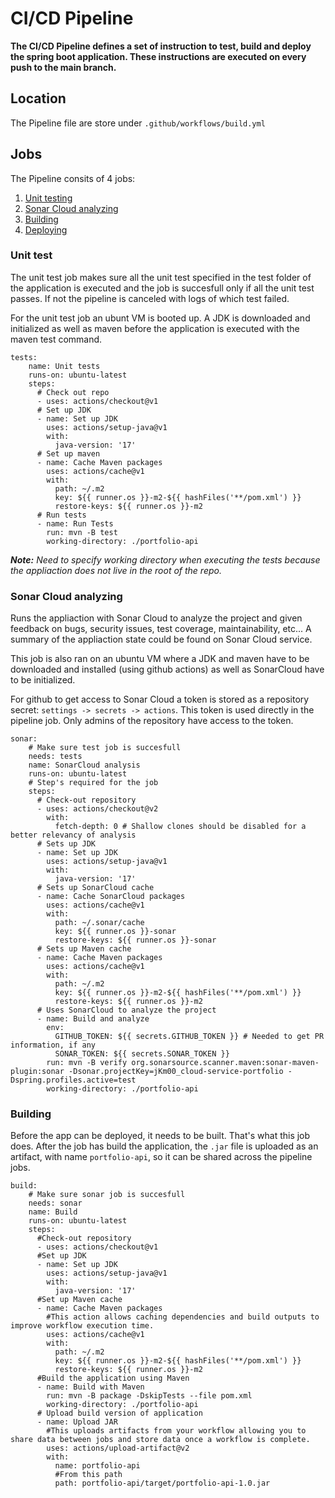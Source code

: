 # CI/CD Pipeline

**The CI/CD Pipeline defines a set of instruction to test, build and deploy the spring boot application. These instructions are executed on every push to the main branch.**

## Location

The Pipeline file are store under `.github/workflows/build.yml`

## Jobs

The Pipeline consits of 4 jobs:

1.  [Unit testing](#unit-test)
2.  [Sonar Cloud analyzing](#sonar-cloud-analyzing)
3.  [Building](#building)
4.  [Deploying](#deploying)

<h3 id="unit-test">Unit test</h3>

The unit test job makes sure all the unit test specified in the test folder of the application is executed and the job is succesfull only if all the unit test passes. If not the pipeline is canceled with logs of which test failed.

For the unit test job an ubunt VM is booted up. A JDK is downloaded and initialized as well as maven before the application is executed with the maven test command.

```
tests:
    name: Unit tests
    runs-on: ubuntu-latest
    steps:
      # Check out repo
      - uses: actions/checkout@v1
      # Set up JDK
      - name: Set up JDK
        uses: actions/setup-java@v1
        with:
          java-version: '17'
      # Set up maven
      - name: Cache Maven packages
        uses: actions/cache@v1
        with:
          path: ~/.m2
          key: ${{ runner.os }}-m2-${{ hashFiles('**/pom.xml') }}
          restore-keys: ${{ runner.os }}-m2
      # Run tests
      - name: Run Tests
        run: mvn -B test
        working-directory: ./portfolio-api
```

_**Note:** Need to specify working directory when executing the tests because the appliaction does not live in the root of the repo._

<h3 id="sonar-cloud-analyzing">Sonar Cloud analyzing</h3>

Runs the appliaction with Sonar Cloud to analyze the project and given feedback on bugs, security issues, test coverage, maintainability, etc... A summary of the appliaction state could be found on Sonar Cloud service.

This job is also ran on an ubuntu VM where a JDK and maven have to be downloaded and installed (using github actions) as well as SonarCloud have to be initialized.

For github to get access to Sonar Cloud a token is stored as a repository secret: `settings -> secrets -> actions`. This token is used directly in the pipeline job. Only admins of the repository have access to the token.

```
sonar:
    # Make sure test job is succesfull
    needs: tests
    name: SonarCloud analysis
    runs-on: ubuntu-latest
    # Step's required for the job
    steps:
      # Check-out repository
      - uses: actions/checkout@v2
        with:
          fetch-depth: 0 # Shallow clones should be disabled for a better relevancy of analysis
      # Sets up JDK
      - name: Set up JDK
        uses: actions/setup-java@v1
        with:
          java-version: '17'
      # Sets up SonarCloud cache
      - name: Cache SonarCloud packages
        uses: actions/cache@v1
        with:
          path: ~/.sonar/cache
          key: ${{ runner.os }}-sonar
          restore-keys: ${{ runner.os }}-sonar
      # Sets up Maven cache
      - name: Cache Maven packages
        uses: actions/cache@v1
        with:
          path: ~/.m2
          key: ${{ runner.os }}-m2-${{ hashFiles('**/pom.xml') }}
          restore-keys: ${{ runner.os }}-m2
      # Uses SonarCloud to analyze the project
      - name: Build and analyze
        env:
          GITHUB_TOKEN: ${{ secrets.GITHUB_TOKEN }} # Needed to get PR information, if any
          SONAR_TOKEN: ${{ secrets.SONAR_TOKEN }}
        run: mvn -B verify org.sonarsource.scanner.maven:sonar-maven-plugin:sonar -Dsonar.projectKey=jKm00_cloud-service-portfolio -Dspring.profiles.active=test
        working-directory: ./portfolio-api
```

<h3 id="building">Building</h3>

Before the app can be deployed, it needs to be built. That's what this job does. After the job has build the application, the `.jar` file is uploaded as an artifact, with name `portfolio-api`, so it can be shared across the pipeline jobs.

```
build:
    # Make sure sonar job is succesfull
    needs: sonar
    name: Build
    runs-on: ubuntu-latest
    steps:
      #Check-out repository
      - uses: actions/checkout@v1
      #Set up JDK
      - name: Set up JDK
        uses: actions/setup-java@v1
        with:
          java-version: '17'
      #Set up Maven cache
      - name: Cache Maven packages
        #This action allows caching dependencies and build outputs to improve workflow execution time.
        uses: actions/cache@v1
        with:
          path: ~/.m2
          key: ${{ runner.os }}-m2-${{ hashFiles('**/pom.xml') }}
          restore-keys: ${{ runner.os }}-m2
      #Build the application using Maven
      - name: Build with Maven
        run: mvn -B package -DskipTests --file pom.xml
        working-directory: ./portfolio-api
      # Upload build version of application
      - name: Upload JAR
        #This uploads artifacts from your workflow allowing you to share data between jobs and store data once a workflow is complete.
        uses: actions/upload-artifact@v2
        with:
          name: portfolio-api
          #From this path
          path: portfolio-api/target/portfolio-api-1.0.jar
```
